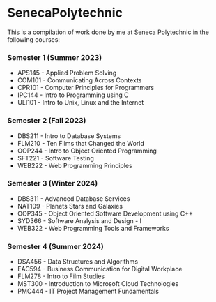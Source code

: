 # SenecaPolytechnic
This is a compilation of work done by me at Seneca Polytechnic in the following courses:

### Semester 1 (Summer 2023)
- APS145 - Applied Problem Solving
- COM101 - Communicating Across Contexts
- CPR101 - Computer Principles for Programmers
- IPC144 - Intro to Programming using C
- ULI101 - Intro to Unix, Linux and the Internet

### Semester 2 (Fall 2023)
- DBS211 - Intro to Database Systems
- FLM210 - Ten Films that Changed the World
- OOP244 - Intro to Object Oriented Programming
- SFT221 - Software Testing
- WEB222 - Web Programming Principles

### Semester 3 (Winter 2024)
- DBS311 - Advanced Database Services
- NAT109 - Planets Stars and Galaxies
- OOP345 - Object Oriented Software Development using C++
- SYD366 - Software Analysis and Design - I
- WEB322 - Web Programming Tools and Frameworks

### Semester 4 (Summer 2024)
- DSA456 - Data Structures and Algorithms
- EAC594 - Business Communication for Digital Workplace
- FLM278 - Intro to Film Studies
- MST300 - Introduction to Microsoft Cloud Technologies
- PMC444 - IT Project Management Fundamentals
